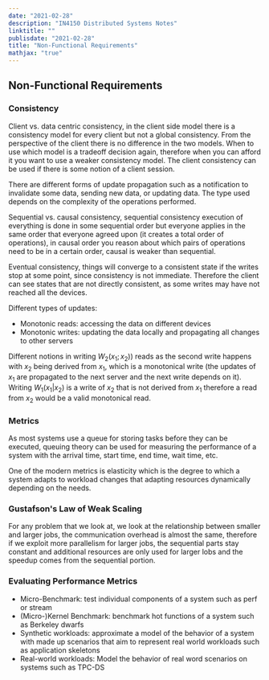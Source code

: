 ```yaml
---
date: "2021-02-28"
description: "IN4150 Distributed Systems Notes"
linktitle: ""
publisdate: "2021-02-28"
title: "Non-Functional Requirements"
mathjax: "true"
---
```


## Non-Functional Requirements

### Consistency

Client vs. data centric consistency, in the client side model there is a consistency model for every client but not a global consistency. From the perspective of the client there is no difference in the two models. When to use which model is a tradeoff decision again, therefore when you can afford it you want to use a weaker consistency model. The client consistency can be used if there is some notion of a client session.

There are different forms of update propagation such as a notification to invalidate some data, sending new data, or updating data. The type used depends on the complexity of the operations performed.

Sequential vs. causal consistency, sequential consistency execution of everything is done in some sequential order but everyone applies in the same order that everyone agreed upon (it creates a total order of operations), in causal order you reason about which pairs of operations need to be in a certain order, causal is weaker than sequential.

Eventual consistency, things will converge to a consistent state if the writes stop at some point, since consistency is not immediate. Therefore the client can see states that are not directly consistent, as some writes may have not reached all the devices.

Different types of updates:

- Monotonic reads: accessing the data on different devices
- Monotonic writes: updating the data locally and propagating all changes to other servers

Different notions in writing $W_2(x_1;x_2))$ reads as the second write happens with $x_2$ being derived from $x_1$, which is a monotonical write (the updates of $x_1$ are propagated to the next server and the next write depends on it). Writing $W_1(x_1|x_2)$ is a write of $x_2$ that is not derived from $x_1$ therefore a read from $x_2$ would be a valid monotonical read.

### Metrics

As most systems use a queue for storing tasks before they can be executed, queuing theory can be used for measuring the performance of a system with the arrival time, start time, end time, wait time, etc.

One of the modern metrics is elasticity which is the degree to which a system adapts to workload changes that adapting resources dynamically depending on the needs.

### Gustafson's Law of Weak Scaling

For any problem that we look at, we look at the relationship between smaller and larger jobs, the communication overhead is almost the same, therefore if we exploit more parallelism for larger jobs, the sequential parts stay constant and additional resources are only used for larger lobs and the speedup comes from the sequential portion.

### Evaluating Performance Metrics

- Micro-Benchmark: test individual components of a system such as perf or stream
- (Micro-)Kernel Benchmark: benchmark hot functions of a system such as Berkeley dwarfs
- Synthetic workloads: approximate a model of the behavior of a system with made up scenarios that aim to represent real world workloads such as application skeletons
- Real-world workloads: Model the behavior of real word scenarios on systems such as TPC-DS
